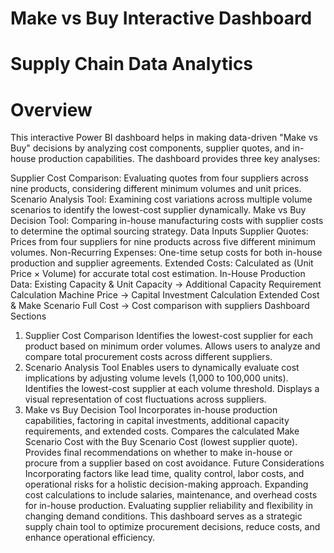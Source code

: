 # Make vs Buy Interactive Dashboard
# Supply Chain Data Analytics
# Overview
This interactive Power BI dashboard helps in making data-driven "Make vs Buy" decisions by analyzing cost components, supplier quotes, and in-house production capabilities. The dashboard provides three key analyses:

Supplier Cost Comparison: Evaluating quotes from four suppliers across nine products, considering different minimum volumes and unit prices.
Scenario Analysis Tool: Examining cost variations across multiple volume scenarios to identify the lowest-cost supplier dynamically.
Make vs Buy Decision Tool: Comparing in-house manufacturing costs with supplier costs to determine the optimal sourcing strategy.
Data Inputs
Supplier Quotes: Prices from four suppliers for nine products across five different minimum volumes.
Non-Recurring Expenses: One-time setup costs for both in-house production and supplier agreements.
Extended Costs: Calculated as (Unit Price × Volume) for accurate total cost estimation.
In-House Production Data:
Existing Capacity & Unit Capacity → Additional Capacity Requirement Calculation
Machine Price → Capital Investment Calculation
Extended Cost & Make Scenario Full Cost → Cost comparison with suppliers
Dashboard Sections
1. Supplier Cost Comparison
Identifies the lowest-cost supplier for each product based on minimum order volumes.
Allows users to analyze and compare total procurement costs across different suppliers.
2. Scenario Analysis Tool
Enables users to dynamically evaluate cost implications by adjusting volume levels (1,000 to 100,000 units).
Identifies the lowest-cost supplier at each volume threshold.
Displays a visual representation of cost fluctuations across suppliers.
3. Make vs Buy Decision Tool
Incorporates in-house production capabilities, factoring in capital investments, additional capacity requirements, and extended costs.
Compares the calculated Make Scenario Cost with the Buy Scenario Cost (lowest supplier quote).
Provides final recommendations on whether to make in-house or procure from a supplier based on cost avoidance.
Future Considerations
Incorporating factors like lead time, quality control, labor costs, and operational risks for a holistic decision-making approach.
Expanding cost calculations to include salaries, maintenance, and overhead costs for in-house production.
Evaluating supplier reliability and flexibility in changing demand conditions.
This dashboard serves as a strategic supply chain tool to optimize procurement decisions, reduce costs, and enhance operational efficiency.

